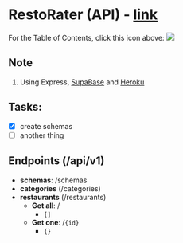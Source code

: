 # RestoRater (API) - [link][api_url]

For the Table of Contents, click this icon above: ![](https://danbuxton.co.uk/assets/images/not-related.svg)

## Note

1. Using Express, [SupaBase](https://supabase.io) and [Heroku](https://heroku.com)

## Tasks:

- [x] create schemas
- [ ] another thing

[url]: https://resto-rater.herokuapp.com
[api_url]: https://resto-rater.herokuapp.com/api/v1/

## Endpoints (/api/v1)

- **schemas**: /schemas
- **categories** (/categories)
- **restaurants** (/restaurants)
  - **Get all**: /
    - `[]`
  - **Get one**: /`{id}`
    - `{}`

<!--
## Endpoints (/api/v1)

- GET
  - **schemas**: /schemas
  - **categories**: /categories
  - **restaurants**: /restaurants
    - POST /: ``
    - GET /: `[]`
    - GET /`{id}`: `{}`
  - 

---

-->

